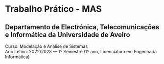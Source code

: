 # Trabalho Prático - MAS

## Departamento de Electrónica, Telecomunicações e Informática da Universidade de Aveiro
Curso: Modelação e Análise de Sistemas  
Ano Letivo: 2022/2023 — 1º Semestre (1º ano, Licenciatura em Engenharia Informática) 
